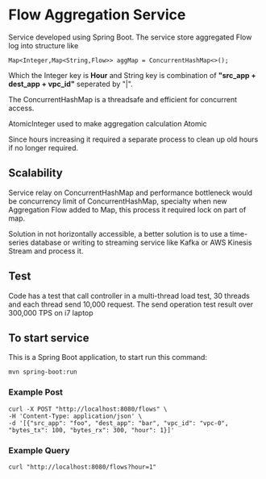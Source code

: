 # Flow Aggregation Service

Service developed using Spring Boot. The service store aggregated Flow log into structure like
```
Map<Integer,Map<String,Flow>> aggMap = ConcurrentHashMap<>();
```
Which the Integer key is **Hour** and String key is combination of **"src_app + dest_app + vpc_id"** seperated by "|".

The ConcurrentHashMap is a threadsafe and efficient for concurrent access.

AtomicInteger used to make aggregation calculation Atomic

Since hours increasing it required a separate process to clean up old hours if no longer required.

## Scalability
Service relay on ConcurrentHashMap and performance bottleneck would be concurrency limit of ConcurrentHashMap, 
specialty when new Aggregation Flow added to Map, this process it required lock on part of map.

Solution in not horizontally accessible, a better solution is to use a time-series database or writing to 
streaming service like Kafka or AWS Kinesis Stream and process it.

## Test 
Code has a test that call controller in a multi-thread load test, 30 threads and each thread send 10,000 request.
The send operation test result over 300,000 TPS on i7 laptop


## To start service
This is a Spring Boot application, to start run this command:
```
mvn spring-boot:run
```

### Example Post
```
curl -X POST "http://localhost:8080/flows" \
-H 'Content-Type: application/json' \
-d '[{"src_app": "foo", "dest_app": "bar", "vpc_id": "vpc-0", "bytes_tx": 100, "bytes_rx": 300, "hour": 1}]'
```

### Example Query
```
curl "http://localhost:8080/flows?hour=1"
```
